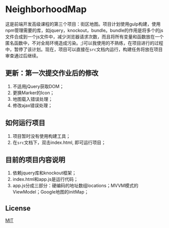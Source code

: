 # NeighborhoodMap
这是前端开发高级课程的第三个项目：街区地图。项目计划使用gulp构建，使用npm管理需要的库，如jquery，knockout，bundle。bundle的作用是将多个的js文件合成到一个js文件中，减少浏览器请求次数，而且将所有变量和函数放在一个匿名函数中，不对全局环境造成污染。;)可以我使用的不熟练，在项目进行的过程中，暂停了该计划。现在，项目可以直接在`src`文档内运行，构建任务将放在项目审查通过后继续。

## 更新：第一次提交作业后的修改
1. 不适用jQuery获取DOM；
2. 更换Marker的Icon；
3. 地图载入错误处理；
4. 修改ajax错误处理；
## 如何运行项目
1. 项目暂时没有使用构建工具；
2. 在`src`文档下，双击index.html, 即可运行项目；
## 目前的项目内容说明
1. 依赖jquery库和knockout框架；
2. index.html和app.js是运行代码；
3. app.js分成三部分：硬编码的地址数组locations；MVVM模式的ViewModel；Google地图的initMap；
## License
[MIT](https://choosealicense.com/licenses/mit/)
